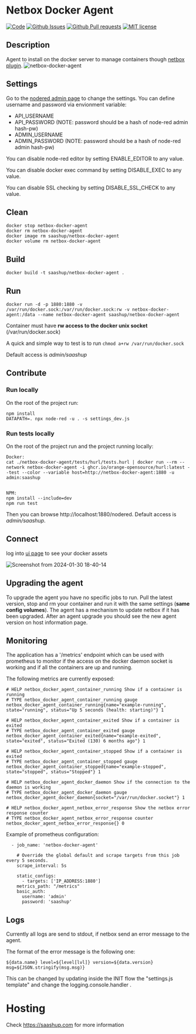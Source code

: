 # Netbox Docker Agent

[![Code](https://img.shields.io/badge/code-nodered-aa4444)](https://nodered.org/)
[![Github Issues](http://img.shields.io/github/issues/SaaShup/netbox-docker-agent?color=blue)](https://github.com/SaaShup/netbox-docker-agent/issues)
[![Github Pull requests](https://img.shields.io/github/issues-pr/SaaShup/netbox-docker-agent?color=green)](https://github.com/SaaShup/netbox-docker-agent/pulls)
[![MIT license](http://img.shields.io/badge/license-MIT-brightgreen.svg)](http://opensource.org/licenses/MIT)

## Description

Agent to install on the docker server to manage containers though [netbox plugin](https://github.com/SaaShup/netbox-docker-plugin).
![netbox-docker-agent](https://github.com/SaaShup/netbox-docker-agent/assets/17571692/06f81159-1830-45d2-9cd0-b4a949ab086e)


## Settings

Go to the [nodered admin page](http://localhost:1880/nodered) to change the settings.
You can define username and password via envionment variable:
- API_USERNAME 
- API_PASSWORD (NOTE: password should be a hash of node-red admin hash-pw)
- ADMIN_USERNAME
- ADMIN_PASSWORD (NOTE: password should be a hash of node-red admin hash-pw)

You can disable node-red editor by setting ENABLE_EDITOR to any value.

You can disable docker exec command by setting DISABLE_EXEC to any value.

You can disable SSL checking by setting DISABLE_SSL_CHECK to any value.

## Clean
```
docker stop netbox-docker-agent
docker rm netbox-docker-agent
docker image rm saashup/netbox-docker-agent
docker volume rm netbox-docker-agent
```
## Build
```
docker build -t saashup/netbox-docker-agent .
```
## Run
```
docker run -d -p 1880:1880 -v /var/run/docker.sock:/var/run/docker.sock:rw -v netbox-docker-agent:/data --name netbox-docker-agent saashup/netbox-docker-agent
```
Container must have **rw access to the docker unix socket** (/var/run/docker.sock)

A quick and simple way to test is to run `chmod a+rw /var/run/docker.sock`

Default access is *admin/saashup*

## Contribute

### Run locally

On the root of the project run:

```
npm install
DATAPATH=. npx node-red -u . -s settings_dev.js
```

### Run tests locally

On the root of the project run and the project running locally:

```
Docker:
cat ./netbox-docker-agent/tests/hurl/tests.hurl | docker run --rm --network netbox-docker-agent -i ghcr.io/orange-opensource/hurl:latest --test --color --variable host=http://netbox-docker-agent:1880 -u admin:saashup


NPM:
npm install --include=dev
npm run test
```

Then you can browse http://localhost:1880/nodered. Default access is *admin/saashup*.

## Connect

log into [ui page](http://localhost:1880) to see your docker assets

![Screenshot from 2024-01-30 18-40-14](https://github.com/SaaShup/netbox-docker-agent/assets/17571692/2437410b-734d-4601-bbd1-745041e08529)

## Upgrading the agent

To upgrade the agent you have no specific jobs to run. Pull the latest version, stop and rm your container and run it with the same settings (**same config volumes**).
The agent has a mechanism to update netbox if it has been upgraded. After an agent upgrade you should see the new agent version on host information page.

## Monitoring
The application has a '/metrics' endpoint which can be used with prometheus to monitor if the access on the docker daemon socket is working and if all the containers are up and running.

The following metrics are currently exposed:

```
# HELP netbox_docker_agent_container_running Show if a container is running
# TYPE netbox_docker_agent_container_running gauge
netbox_docker_agent_container_running{name="example-running", state="running", status="Up 5 seconds (health: starting)"} 1

# HELP netbox_docker_agent_container_exited Show if a container is exited
# TYPE netbox_docker_agent_container_exited gauge
netbox_docker_agent_container_exited{name="example-exited", state="exited", status="Exited (130) 6 months ago"} 1

# HELP netbox_docker_agent_container_stopped Show if a container is exited
# TYPE netbox_docker_agent_container_stopped gauge
netbox_docker_agent_container_stopped{name="example-stopped", state="stopped", status="Stopped"} 1

# HELP netbox_docker_agent_docker_daemon Show if the connection to the daemon is working
# TYPE netbox_docker_agent_docker_daemon gauge
netbox_docker_agent_docker_daemon{socket="/var/run/docker.socket"} 1

# HELP netbox_docker_agent_netbox_error_response Show the netbox error response counter
# TYPE netbox_docker_agent_netbox_error_response counter
netbox_docker_agent_netbox_error_response{} 0
```

Example of prometheus configuration:

```
  - job_name: 'netbox-docker-agent'

    # Override the global default and scrape targets from this job every 5 seconds.
    scrape_interval: 5s

    static_configs:
      - targets: ['IP_ADDRESS:1880']
    metrics_path: "/metrics"
    basic_auth:
      username: 'admin'
      password: 'saashup'
```

## Logs
Currently all logs are send to stdout, if netbox send an error message to the agent.

The format of the error message is the following one:
```
${data.name} level=${level[lvl]} version=${data.version} msg=${JSON.stringify(msg.msg)}
```

This can be changed by updating inside the INIT flow the "settings.js template" and change the logging.console.handler .

# Hosting
Check https://saashup.com for more information
